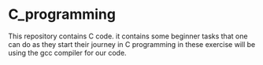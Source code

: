 # C_programming
This repository contains C code.
it contains some beginner tasks that one can do as they start their journey in C programming
in these exercise will be using the gcc compiler for our code.
